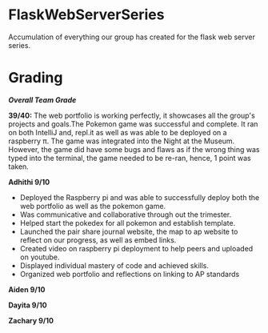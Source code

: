 # FlaskWebServerSeries
Accumulation of everything our group has created for the flask web server series. 

# Grading 

***Overall Team Grade***

**39/40:** The web portfolio is working perfectly, it showcases all the group's projects and goals.The Pokemon game was successful and complete. It ran on both IntelliJ and, repl.it as well as was able to be deployed on a raspberry π. The game was integrated into the Night at the Museum. However, the game did have some bugs and flaws as if the wrong thing was typed into the terminal, the game needed to be re-ran, hence, 1 point was taken.

**Adhithi 9/10**
- Deployed the Raspberry pi and was able to successfully deploy both the web portfolio as well as the pokemon game. 
- Was communicative and collaborative through out the trimester. 
- Helped start the pokedex for all pokemon and establish template.  
- Launched the pair share journal website, the map to ap website to reflect on our progress, as well as embed links. 
- Created video on raspberry pi deployment to help peers and uploaded on youtube. 
- Displayed individual mastery of code and achieved skills. 
- Organized web portfolio and reflections on linking to AP standards 

**Aiden 9/10** 


**Dayita 9/10** 


**Zachary 9/10** 
